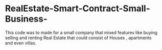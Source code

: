 # RealEstate-Smart-Contract-Small-Business-
This code was to made for a small company that mixed features like buying selling and renting Real Estate that could consist of Houses , apartments and even villas.
